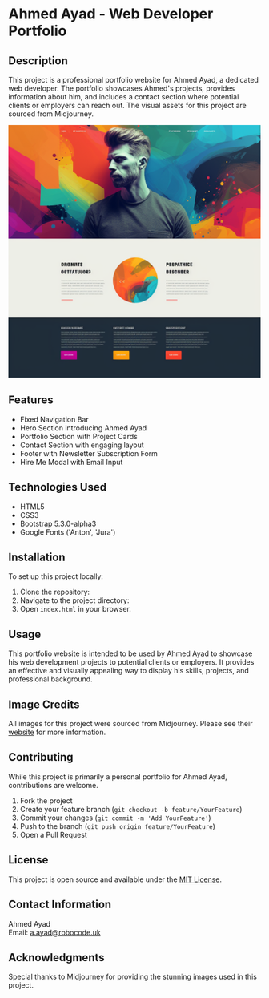 # Ahmed Ayad - Web Developer Portfolio

## Description

This project is a professional portfolio website for Ahmed Ayad, a dedicated web developer. The portfolio showcases Ahmed's projects, provides information about him, and includes a contact section where potential clients or employers can reach out. The visual assets for this project are sourced from Midjourney.

![Portfolio Screenshot](/Images/Portfolio.png)

## Features

- Fixed Navigation Bar
- Hero Section introducing Ahmed Ayad
- Portfolio Section with Project Cards
- Contact Section with engaging layout
- Footer with Newsletter Subscription Form
- Hire Me Modal with Email Input

## Technologies Used

- HTML5
- CSS3
- Bootstrap 5.3.0-alpha3
- Google Fonts ('Anton', 'Jura')

## Installation

To set up this project locally:

1. Clone the repository:
2. Navigate to the project directory:
3. Open `index.html` in your browser.

## Usage

This portfolio website is intended to be used by Ahmed Ayad to showcase his web development projects to potential clients or employers. It provides an effective and visually appealing way to display his skills, projects, and professional background.

## Image Credits

All images for this project were sourced from Midjourney. Please see their [website](https://midjourney.com) for more information.

## Contributing

While this project is primarily a personal portfolio for Ahmed Ayad, contributions are welcome. 

1. Fork the project
2. Create your feature branch (`git checkout -b feature/YourFeature`)
3. Commit your changes (`git commit -m 'Add YourFeature'`)
4. Push to the branch (`git push origin feature/YourFeature`)
5. Open a Pull Request

## License

This project is open source and available under the [MIT License](LICENSE).

## Contact Information

Ahmed Ayad  
Email: a.ayad@robocode.uk  

## Acknowledgments

Special thanks to Midjourney for providing the stunning images used in this project.

